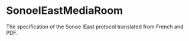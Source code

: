 # SonoeIEastMediaRoom
The specification of the Sonoe IEast protocol translated from French and PDF.

